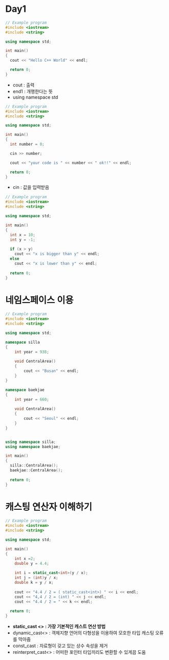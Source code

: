 # Day1

```cpp
// Example program
#include <iostream>
#include <string>

using namespace std;

int main()
{
  cout << "Hello C++ World" << endl;

  return 0;
}
```

* cout : 출력
* end1 : 개행한다는 뜻
* using namespace std

```cpp
// Example program
#include <iostream>
#include <string>

using namespace std;

int main()
{
  int number = 0;

  cin >> number;

  cout << "your code is " << number << " ok!!" << endl;

  return 0;
}
```

* cin : 값을 입력받음

```cpp
// Example program
#include <iostream>
#include <string>

using namespace std;

int main()
{
  int x = 10;
  int y = -1;
  
  if (x > y)
    cout << "x is bigger than y" << endl;
  else
    cout << "x is lower than y" << endl;
  
  return 0;
}
```

# 네임스페이스 이용

```cpp
// Example program
#include <iostream>
#include <string>

using namespace std;

namespace silla
{
    int year = 938;
    
    void CentralArea()
    {
        cout << "Busan" << endl;
    }
}

namespace baekjae
{
    int year = 660;
    
    void CentralArea()
    {
        cout << "Seoul" << endl;
    }
}


using namespace silla;
using namespace baekjae;

int main()
{
  silla::CentralArea();
  baekjae::CentralArea();
  
  return 0;
}

```

# 캐스팅 연산자 이해하기

```cpp
// Example program
#include <iostream>
#include <string>

using namespace std;

int main()
{
    int x =2;
    double y = 4.4;
    
    int i = static_cast<int>(y / x);
    int j = (int)y / x;
    double k = y / x;
    
    cout << "4.4 / 2 = ( static_cast<int>) " << i << endl;
    cout << "4,4 / 2 = (int) " << j << endl;
    cout << "4.4 / 2 = " << k << endl;
  
  return 0;
}

```

* **static\_cast &lt;&gt; : 가장 기본적인 캐스트 연산 방법**
* dynamic\_cast&lt;&gt; : 객체지향 언어의 다형성을 이용하여 모호한 타입 캐스팅 오류를 막아줌
* const\_cast : 자료형이 갖고 있는 상수 속성을 제거
* reinterpret\_cast&lt;&gt; : 어떠한 포인터 타입끼리도 변환할 수 있게끔 도움



